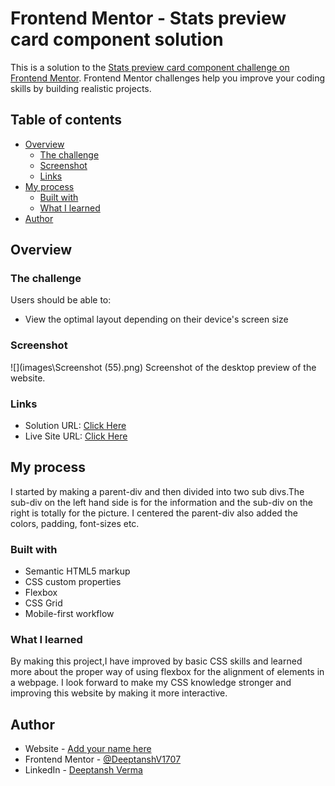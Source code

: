 # Frontend Mentor - Stats preview card component solution

This is a solution to the [Stats preview card component challenge on Frontend Mentor](https://www.frontendmentor.io/challenges/stats-preview-card-component-8JqbgoU62). Frontend Mentor challenges help you improve your coding skills by building realistic projects. 

## Table of contents

- [Overview](#overview)
  - [The challenge](#the-challenge)
  - [Screenshot](#screenshot)
  - [Links](#links)
- [My process](#my-process)
  - [Built with](#built-with)
  - [What I learned](#what-i-learned)
- [Author](#author)


## Overview

### The challenge

Users should be able to:

- View the optimal layout depending on their device's screen size

### Screenshot

![](images\Screenshot (55).png)
Screenshot of the desktop preview of the website.

### Links

- Solution URL: [Click Here](https://github.com/DeeptanshV/DeeptanshV.github.io/blob/main/index.html)
- Live Site URL: [Click Here](https://deeptanshv.github.io/)

## My process
I started by making a parent-div and then divided into two sub divs.The sub-div on the left hand side is for the information and the sub-div on the right is totally for the picture.
I centered the parent-div also added the colors, padding, font-sizes etc. 
### Built with

- Semantic HTML5 markup
- CSS custom properties
- Flexbox
- CSS Grid
- Mobile-first workflow




### What I learned
By making this project,I have improved by basic CSS skills and learned more about the proper way of using flexbox for the alignment of elements in a webpage.
I look forward to make my CSS knowledge stronger and improving this website by making it more interactive.




## Author

- Website - [Add your name here](https://www.your-site.com)
- Frontend Mentor - [@DeeptanshV1707](https://www.frontendmentor.io/profile/DeeptanshV1707)
- LinkedIn - [Deeptansh Verma](https://www.linkedin.com/in/deeptansh-verma-48241a1b8/)



